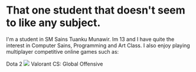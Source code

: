 # That one student that doesn't seem to like any subject.

I'm a student in SM Sains Tuanku Munawir. Im 13 and I have quite the interest in Computer Sains, Programming and Art Class. I also enjoy playing multiplayer competitive online games such as:

Dota 2 <img src="https://logos-world.net/wp-content/uploads/2020/12/Dota-2-Logo.png"></a>
Valorant
CS: Global Offensive
